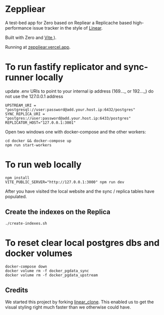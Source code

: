 # Zeppliear

A test-bed app for Zero based on Repliear a Replicache based high-performance issue tracker in the style of [Linear](https://linear.app/).

Built with Zero and [Vite](https://vitejs.dev/),).

Running at [zeppliear.vercel.app](https://zeppliear.vercel.app/).

# To run fastify replicator and sync-runner locally

update .env URIs to point to your internal ip address (169._._._ or 192._._._) do not use the 127.0.0.1 address

```
UPSTREAM_URI = "postgresql://user:password@add.your.host.ip:6432/postgres"
SYNC_REPLICA_URI = "postgres://user:password@add.your.host.ip:6433/postgres"
REPLICATOR_HOST="127.0.0.1:3001"
```

Open two windows one with docker-compose and the other workers:

```
cd docker && docker-compose up
npm run start-workers
```

# To run web locally

```
npm install
VITE_PUBLIC_SERVER="http://127.0.0.1:3000" npm run dev
```

After you have visited the local website and the sync / replica tables have populated.

## Create the indexes on the Replica

```
./create-indexes.sh
```

# To reset clear local postgres dbs and docker volumes

```
docker-compose down
docker volume rm -f docker_pgdata_sync
docker volume rm -f docker_pgdata_upstream
```

###

## Credits

We started this project by forking [linear_clone](https://github.com/tuan3w/linearapp_clone). This enabled us to get the visual styling right much faster than we otherwise could have.
